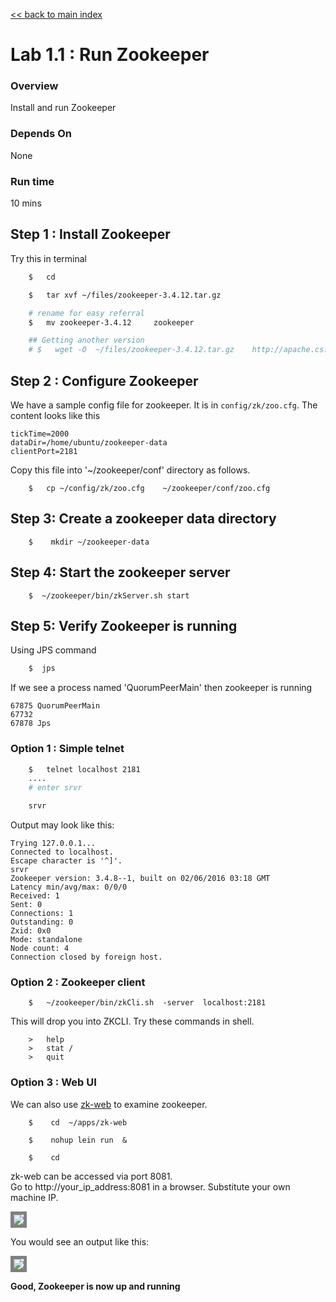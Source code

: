 <link rel='stylesheet' href='../assets/css/main.css'/>

[<< back to main index](../README.md)

# Lab 1.1 : Run Zookeeper

### Overview
Install and run Zookeeper

### Depends On
None

### Run time
10 mins


## Step 1 : Install Zookeeper
Try this in terminal
```bash
    $   cd

    $   tar xvf ~/files/zookeeper-3.4.12.tar.gz

    # rename for easy referral
    $   mv zookeeper-3.4.12     zookeeper

    ## Getting another version
    # $   wget -O  ~/files/zookeeper-3.4.12.tar.gz    http://apache.cs.utah.edu/zookeeper/zookeeper-3.4.12/zookeeper-3.4.12.tar.gz

```


## Step 2 :  Configure Zookeeper
We have a sample config file for zookeeper.  It is in  `config/zk/zoo.cfg`.  The content looks like this

```
tickTime=2000
dataDir=/home/ubuntu/zookeeper-data
clientPort=2181
```

Copy this file into '~/zookeeper/conf' directory as follows.

```
    $   cp ~/config/zk/zoo.cfg    ~/zookeeper/conf/zoo.cfg
```


## Step 3:  Create a zookeeper data directory
```
    $    mkdir ~/zookeeper-data
```

## Step 4: Start the zookeeper server
```
    $  ~/zookeeper/bin/zkServer.sh start
```

## Step 5:  Verify Zookeeper is running
Using JPS command
```bash
    $  jps
```
If we see a process named 'QuorumPeerMain' then zookeeper is running

```console
67875 QuorumPeerMain
67732
67878 Jps
```


### Option 1  : Simple telnet
```bash
    $   telnet localhost 2181
    ....
    # enter srvr

    srvr
```

Output may look like this:
```console
Trying 127.0.0.1...
Connected to localhost.
Escape character is '^]'.
srvr
Zookeeper version: 3.4.8--1, built on 02/06/2016 03:18 GMT
Latency min/avg/max: 0/0/0
Received: 1
Sent: 0
Connections: 1
Outstanding: 0
Zxid: 0x0
Mode: standalone
Node count: 4
Connection closed by foreign host.
```


### Option 2  : Zookeeper client
```
    $   ~/zookeeper/bin/zkCli.sh  -server  localhost:2181
```

This will drop you into ZKCLI.  Try these commands  in shell.
```
    >   help
    >   stat /
    >   quit
```


### Option 3 : Web UI
We can also use [zk-web](https://github.com/qiuxiafei/zk-web) to examine zookeeper.

```
    $    cd  ~/apps/zk-web

    $    nohup lein run  &

    $    cd
```

zk-web can be accessed via port 8081.  
Go to http://your_ip_address:8081 in a browser.  Substitute your own machine IP.

<img src="../assets/images/1.1a.png" style="border: 5px solid grey ; max-width:100%;"  />

You would see an output like this:

<img src="../assets/images/1.1b.png" style="border: 5px solid grey ; max-width:100%;"  />

**Good, Zookeeper is now up and running**  
